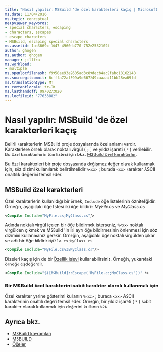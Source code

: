 ```yaml
---
title: "Nasıl yapılır: MSBuild 'de özel karakterleri kaçış | Microsoft Docs"
ms.date: 11/04/2016
ms.topic: conceptual
helpviewer_keywords:
- special characters, escaping
- characters, escapes
- escape characters
- MSBuild, escaping special characters
ms.assetid: 1aa3669c-1647-4960-b770-752e2532102f
author: ghogen
ms.author: ghogen
manager: jillfra
ms.workload:
- multiple
ms.openlocfilehash: f9958ae93e2605ad3c89decb4ac9fabc18102148
ms.sourcegitcommit: 6cfffa72af599a9d667249caaaa411bb28ea69fd
ms.translationtype: MT
ms.contentlocale: tr-TR
ms.lasthandoff: 09/02/2020
ms.locfileid: "77633882"
---
```

# <a name="how-to-escape-special-characters-in-msbuild"></a>Nasıl yapılır: MSBuild 'de özel karakterleri kaçış

Belirli karakterlerin MSBuild proje dosyalarında özel anlamı vardır. Karakterlere örnek olarak noktalı virgül ( `;` ) ve yıldız işareti ( `*` ) verilebilir. Bu özel karakterlerin tüm listesi için bkz. [MSBuild özel karakterler](../msbuild/msbuild-special-characters.md).

Bu özel karakterleri bir proje dosyasında değişmez değer olarak kullanmak için, söz dizimi kullanılarak belirtilmelidir `%<xx>` ; burada `<xx>` karakter ASCII onaltılık değerini temsil eder.

## <a name="msbuild-special-characters"></a>MSBuild özel karakterleri

Özel karakterlerin kullanıldığı bir örnek, `Include` öğe listelerinin özniteliğidir. Örneğin, aşağıdaki öğe listesi iki öğe bildirir: *MyFile.cs* ve *MyClass.cs*.

```xml
<Compile Include="MyFile.cs;MyClass.cs"/>
```

Adında noktalı virgül içeren bir öğe bildirmek isterseniz, `%<xx>` noktalı virgülden çıkmak ve MSBuild 'in iki ayrı öğe bildirmesinin önlenmesi için söz dizimini kullanmanız gerekir. Örneğin, aşağıdaki öğe noktalı virgülden çıkar ve adlı bir öğe bildirir `MyFile.cs;MyClass.cs` .

```xml
<Compile Include="MyFile.cs%3BMyClass.cs"/>
```

Dizeleri kaçış için de bir [Özellik işlevi](../msbuild/property-functions.md) kullanabilirsiniz. Örneğin, yukarıdaki örneğe eşdeğerdir.

```xml
<Compile Include="$([MSBuild]::Escape('MyFile.cs;MyClass.cs'))" />
```

### <a name="to-use-an-msbuild-special-character-as-a-literal-character"></a>Bir MSBuild özel karakterini sabit karakter olarak kullanmak için

Özel karakter yerine gösterimi kullanın `%<xx>` ; burada `<xx>` ASCII karakterinin onaltılı değeri temsil eder. Örneğin, bir yıldız işareti ( `*` ) sabit karakter olarak kullanmak için değerini kullanın `%2A` .

## <a name="see-also"></a>Ayrıca bkz.
- [MSBuild kavramları](../msbuild/msbuild-concepts.md)
- [MSBUILD](../msbuild/msbuild.md)
- [Öğeler](../msbuild/msbuild-items.md)
